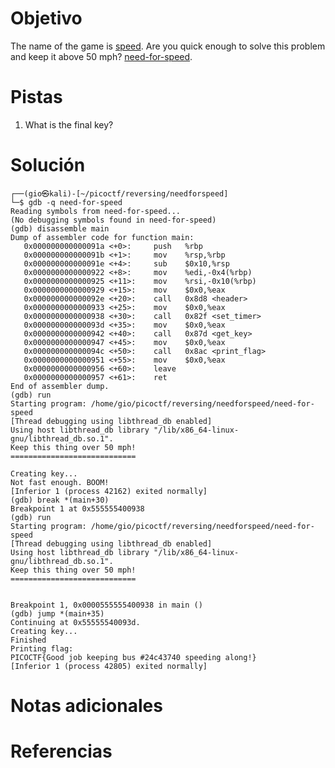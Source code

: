 # Objetivo
The name of the game is [speed](https://www.youtube.com/watch?v=8piqd2BWeGI). Are you quick enough to solve this problem and keep it above 50 mph? [need-for-speed](https://jupiter.challenges.picoctf.org/static/cd51b2c95be9f3626db6fe6665afb5a3/need-for-speed).
# Pistas
1. What is the final key?
# Solución
```
┌──(gio㉿kali)-[~/picoctf/reversing/needforspeed]
└─$ gdb -q need-for-speed 
Reading symbols from need-for-speed...
(No debugging symbols found in need-for-speed)
(gdb) disassemble main
Dump of assembler code for function main:
   0x000000000000091a <+0>:     push   %rbp
   0x000000000000091b <+1>:     mov    %rsp,%rbp
   0x000000000000091e <+4>:     sub    $0x10,%rsp
   0x0000000000000922 <+8>:     mov    %edi,-0x4(%rbp)
   0x0000000000000925 <+11>:    mov    %rsi,-0x10(%rbp)
   0x0000000000000929 <+15>:    mov    $0x0,%eax
   0x000000000000092e <+20>:    call   0x8d8 <header>
   0x0000000000000933 <+25>:    mov    $0x0,%eax
   0x0000000000000938 <+30>:    call   0x82f <set_timer>
   0x000000000000093d <+35>:    mov    $0x0,%eax
   0x0000000000000942 <+40>:    call   0x87d <get_key>
   0x0000000000000947 <+45>:    mov    $0x0,%eax
   0x000000000000094c <+50>:    call   0x8ac <print_flag>
   0x0000000000000951 <+55>:    mov    $0x0,%eax
   0x0000000000000956 <+60>:    leave
   0x0000000000000957 <+61>:    ret
End of assembler dump.
(gdb) run
Starting program: /home/gio/picoctf/reversing/needforspeed/need-for-speed 
[Thread debugging using libthread_db enabled]
Using host libthread_db library "/lib/x86_64-linux-gnu/libthread_db.so.1".
Keep this thing over 50 mph!
============================

Creating key...
Not fast enough. BOOM!
[Inferior 1 (process 42162) exited normally]
(gdb) break *(main+30)
Breakpoint 1 at 0x555555400938
(gdb) run
Starting program: /home/gio/picoctf/reversing/needforspeed/need-for-speed 
[Thread debugging using libthread_db enabled]
Using host libthread_db library "/lib/x86_64-linux-gnu/libthread_db.so.1".
Keep this thing over 50 mph!
============================


Breakpoint 1, 0x0000555555400938 in main ()
(gdb) jump *(main+35)
Continuing at 0x55555540093d.
Creating key...
Finished
Printing flag:
PICOCTF{Good job keeping bus #24c43740 speeding along!}
[Inferior 1 (process 42805) exited normally]

```
# Notas adicionales
# Referencias